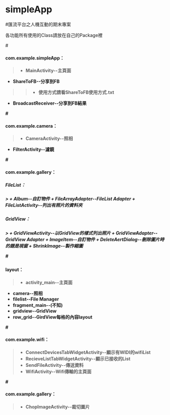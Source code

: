 ﻿simpleApp
=========

#匯流平台之人機互動的期末專案

各功能所有使用的Class請放在自己的Package裡

#<h4>com.example.simpleApp：<h4/>
> +	MainActivity--主頁面
+	ShareToFB--分享到FB
> > + 使用方式請看ShareToFB使用方式.txt
+	BroadcastReceiver--分享到FB結果

#<h4>com.example.camera：<h4/>
> +	CameraActivity--照相
+	FilterActivity--濾鏡

#<h4>com.example.gallery：<h4/>
<h5>FileList：<h5/>
> +		Album--自訂物件
+		FileArrayAdapter--FileList Adapter
+		FileListActivity--列出有照片的資料夾

<h5>GridView：<h5/>
> +		GridViewActivity--以GridView的樣式列出照片
+		GridViewAdapter--GridView Adapter
+		ImageItem--自訂物件
+		DeleteAertDialog--刪除圖片時的題是視窗
+		ShrinkImage--製作縮圖

#<h4>layout：<h4/>
> +	activity_main--主頁面
+	camera--照相
+	filelist--File Manager
+	fragment_main--(不知)
+	gridview--GridView
+	row_grid--GirdView每格的內容layout

#<h4>com.example.wifi：<h4/>
> +	ConnectDevicesTabWidgetActivity--顯示有WIDI的wifiList
> +	RecieveListTabWidgetActivity--顯示已接收的List
> +	SendFileActivity--傳送資料
> +	WifiActivity--Wifi傳輸的主頁面

#<h4>com.example.gallery：<h4/>
> +	ChopImageActivity--裁切圖片




